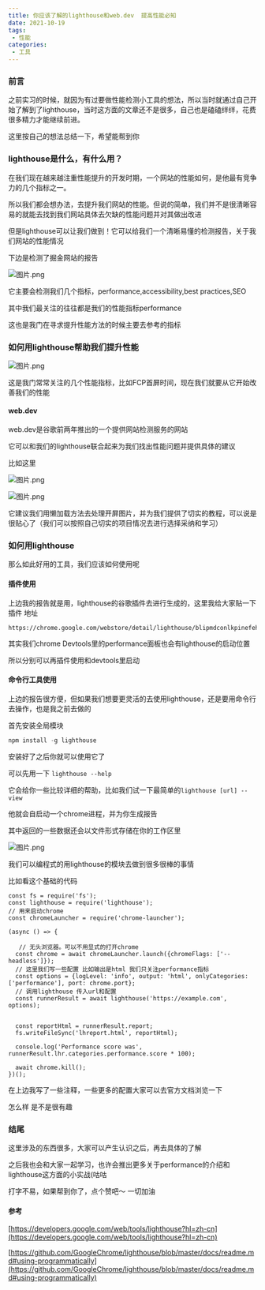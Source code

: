 ```yaml
---
title: 你应该了解的lighthouse和web.dev  提高性能必知
date: 2021-10-19
tags:
 - 性能
categories: 
 - 工具
---
```




### 前言

之前实习的时候，就因为有过要做性能检测小工具的想法，所以当时就通过自己开始了解到了lighthouse，当时这方面的文章还不是很多，自己也是磕磕绊绊，花费很多精力才能继续前进。

这里按自己的想法总结一下，希望能帮到你



### lighthouse是什么，有什么用？

在我们现在越来越注重性能提升的开发时期，一个网站的性能如何，是他最有竞争力的几个指标之一。

所以我们都会想办法，去提升我们网站的性能。但说的简单，我们并不是很清晰容易的就能去找到我们网站具体去欠缺的性能问题并对其做出改进

但是lighthouse可以让我们做到！它可以给我们一个清晰易懂的检测报告，关于我们网站的性能情况

下边是检测了掘金网站的报告


![图片.png](https://p9-juejin.byteimg.com/tos-cn-i-k3u1fbpfcp/37d59ae2d61b468ea42241693b22b11e~tplv-k3u1fbpfcp-watermark.image)

它主要会检测我们几个指标，performance,accessibility,best practices,SEO

其中我们最关注的往往都是我们的性能指标performance

这也是我门在寻求提升性能方法的时候主要去参考的指标


### 如何用lighthouse帮助我们提升性能



![图片.png](https://p3-juejin.byteimg.com/tos-cn-i-k3u1fbpfcp/d6f2b9e981314c9a97096cb8b8941026~tplv-k3u1fbpfcp-watermark.image)



这是我门常常关注的几个性能指标，比如FCP首屏时间，现在我们就要从它开始改善我们的性能

#### web.dev

web.dev是谷歌前两年推出的一个提供网站检测服务的网站

它可以和我们的lighthouse联合起来为我们找出性能问题并提供具体的建议

比如这里


![图片.png](https://p3-juejin.byteimg.com/tos-cn-i-k3u1fbpfcp/7b873cd2f22d4ab69e6e2549634790af~tplv-k3u1fbpfcp-watermark.image)



![图片.png](https://p3-juejin.byteimg.com/tos-cn-i-k3u1fbpfcp/37dc2de4a9cc468f9d1003ffd2844e50~tplv-k3u1fbpfcp-watermark.image)


它建议我们用懒加载方法去处理开屏图片，并为我们提供了切实的教程，可以说是很贴心了（我们可以按照自己切实的项目情况去进行选择采纳和学习）


### 如何用lighthouse

那么如此好用的工具，我们应该如何使用呢

#### 插件使用

上边我的报告就是用，lighthouse的谷歌插件去进行生成的，这里我给大家贴一下插件
地址



```
https://chrome.google.com/webstore/detail/lighthouse/blipmdconlkpinefehnmjammfjpmpbjk
```

其实我们chrome Devtools里的performance面板也会有lighthouse的启动位置

所以分别可以再插件使用和devtools里启动

#### 命令行工具使用

上边的报告很方便，但如果我们想要更灵活的去使用lighthouse，还是要用命令行去操作，也是我之前去做的


首先安装全局模块


```js
npm install -g lighthouse
```

安装好了之后你就可以使用它了 

可以先用一下 `lighthouse --help` 

它会给你一些比较详细的帮助，比如我们试一下最简单的`lighthouse [url] --view`

他就会自启动一个chrome进程，并为你生成报告

其中返回的一些数据还会以文件形式存储在你的工作区里


![图片.png](https://p3-juejin.byteimg.com/tos-cn-i-k3u1fbpfcp/7ff641cf87c74a27aaa5c1ad112a9cd6~tplv-k3u1fbpfcp-watermark.image)



我们可以编程式的用lighthouse的模块去做到很多很棒的事情

比如看这个基础的代码

```
const fs = require('fs');
const lighthouse = require('lighthouse');
// 用来启动chrome
const chromeLauncher = require('chrome-launcher');

(async () => {

   // 无头浏览器。可以不用显式的打开chrome
  const chrome = await chromeLauncher.launch({chromeFlags: ['--headless']});
  // 这里我们写一些配置 比如输出是html 我们只关注performance指标
  const options = {logLevel: 'info', output: 'html', onlyCategories: ['performance'], port: chrome.port};
  // 调用lighthouse 传入url和配置
  const runnerResult = await lighthouse('https://example.com', options);


  const reportHtml = runnerResult.report;
  fs.writeFileSync('lhreport.html', reportHtml);

  console.log('Performance score was', runnerResult.lhr.categories.performance.score * 100);

  await chrome.kill();
})();
```

在上边我写了一些注释，一些更多的配置大家可以去官方文档浏览一下

怎么样 是不是很有趣



### 结尾

这里涉及的东西很多，大家可以产生认识之后，再去具体的了解

之后我也会和大家一起学习，也许会推出更多关于performance的介绍和lighthouse这方面的小实战(咕咕

打字不易，如果帮到你了，点个赞吧～ 一切加油

#### 参考

[https://developers.google.com/web/tools/lighthouse?hl=zh-cn](https://developers.google.com/web/tools/lighthouse?hl=zh-cn)


[https://github.com/GoogleChrome/lighthouse/blob/master/docs/readme.md#using-programmatically](https://github.com/GoogleChrome/lighthouse/blob/master/docs/readme.md#using-programmatically)